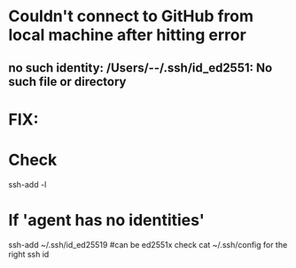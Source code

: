 # Couldn't connect to GitHub from local machine after hitting error 
## no such identity: /Users/--/.ssh/id_ed2551: No such file or directory

# FIX:
# Check
ssh-add -l

# If 'agent has no identities'

ssh-add ~/.ssh/id_ed25519 #can be ed2551x check cat ~/.ssh/config for the right ssh id
